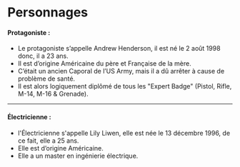 ﻿# Personnages

#### Protagoniste :
* Le protagoniste s’appelle Andrew Henderson, il est né le 2 août 1998 donc, il a 23 ans.
* Il est d’origine Américaine du père et Française de la mère.
* C’était un ancien Caporal de l’US Army, mais il a dû arrêter à cause de problème de santé.
* Il est alors logiquement diplômé de tous les "Expert Badge" (Pistol, Rifle, M-14, M-16 & Grenade).

***

#### Électricienne :
* l'Électricienne s'appelle Lily Liwen, elle est née le 13 décembre 1996, de ce fait, elle a 25 ans.
* Elle est d’origine Américaine.
* Elle a un master en ingénierie électrique.